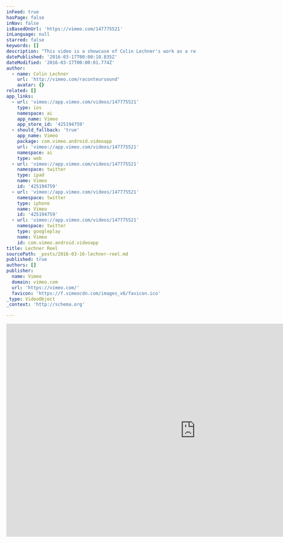 ```yaml
---
inFeed: true
hasPage: false
inNav: false
isBasedOnUrl: 'https://vimeo.com/147775521'
inLanguage: null
starred: false
keywords: []
description: "This video is a showcase of Colin Lechner's work as a re-recording mixer and sound designer. raconteursound.com"
datePublished: '2016-03-17T00:00:10.835Z'
dateModified: '2016-03-17T00:00:01.774Z'
author:
  - name: Colin Lechner
    url: 'http://vimeo.com/raconteursound'
    avatar: {}
related: []
app_links:
  - url: 'vimeo://app.vimeo.com/videos/147775521'
    type: ios
    namespace: ai
    app_name: Vimeo
    app_store_id: '425194759'
  - should_fallback: 'true'
    app_name: Vimeo
    package: com.vimeo.android.videoapp
    url: 'vimeo://app.vimeo.com/videos/147775521'
    namespace: ai
    type: web
  - url: 'vimeo://app.vimeo.com/videos/147775521'
    namespace: twitter
    type: ipad
    name: Vimeo
    id: '425194759'
  - url: 'vimeo://app.vimeo.com/videos/147775521'
    namespace: twitter
    type: iphone
    name: Vimeo
    id: '425194759'
  - url: 'vimeo://app.vimeo.com/videos/147775521'
    namespace: twitter
    type: googleplay
    name: Vimeo
    id: com.vimeo.android.videoapp
title: Lechner Reel
sourcePath: _posts/2016-03-16-lechner-reel.md
published: true
authors: []
publisher:
  name: Vimeo
  domain: vimeo.com
  url: 'https://vimeo.com/'
  favicon: 'https://f.vimeocdn.com/images_v6/favicon.ico'
_type: VideoObject
_context: 'http://schema.org'

---
```

<iframe src="https://cdn.embedly.com/widgets/media.html?src=https%3A%2F%2Fplayer.vimeo.com%2Fvideo%2F147775521&amp;url=https%3A%2F%2Fvimeo.com%2F147775521&amp;image=http%3A%2F%2Fi.vimeocdn.com%2Fvideo%2F546534529_1280.jpg&amp;key=b7d04c9b404c499eba89ee7072e1c4f7&amp;type=text%2Fhtml&amp;schema=vimeo" width="1000" height="563" scrolling="no" frameborder="0" allowfullscreen="allowfullscreen" style=""></iframe>